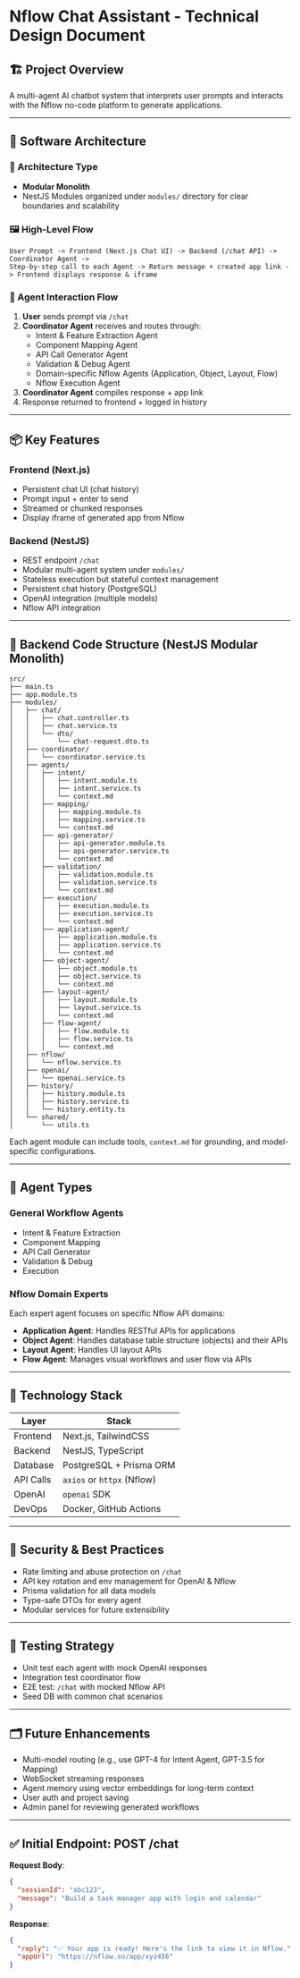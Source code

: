 # Nflow Chat Assistant - Technical Design Document

## 🏗 Project Overview
A multi-agent AI chatbot system that interprets user prompts and interacts with the Nflow no-code platform to generate applications.

---

## 📐 Software Architecture

### 🧱 Architecture Type
- **Modular Monolith**
- NestJS Modules organized under `modules/` directory for clear boundaries and scalability

### 🖼️ High-Level Flow
```
User Prompt -> Frontend (Next.js Chat UI) -> Backend (/chat API) -> Coordinator Agent ->
Step-by-step call to each Agent -> Return message + created app link -> Frontend displays response & iframe
```

### 🔁 Agent Interaction Flow
1. **User** sends prompt via `/chat`
2. **Coordinator Agent** receives and routes through:
   - Intent & Feature Extraction Agent
   - Component Mapping Agent
   - API Call Generator Agent
   - Validation & Debug Agent
   - Domain-specific Nflow Agents (Application, Object, Layout, Flow)
   - Nflow Execution Agent
3. **Coordinator Agent** compiles response + app link
4. Response returned to frontend + logged in history

---

## 📦 Key Features

### Frontend (Next.js)
- Persistent chat UI (chat history)
- Prompt input + enter to send
- Streamed or chunked responses
- Display iframe of generated app from Nflow

### Backend (NestJS)
- REST endpoint `/chat`
- Modular multi-agent system under `modules/`
- Stateless execution but stateful context management
- Persistent chat history (PostgreSQL)
- OpenAI integration (multiple models)
- Nflow API integration

---

## 🧱 Backend Code Structure (NestJS Modular Monolith)

```
src/
├── main.ts
├── app.module.ts
├── modules/
│   ├── chat/
│   │   ├── chat.controller.ts
│   │   ├── chat.service.ts
│   │   └── dto/
│   │       └── chat-request.dto.ts
│   ├── coordinator/
│   │   └── coordinator.service.ts
│   ├── agents/
│   │   ├── intent/
│   │   │   ├── intent.module.ts
│   │   │   ├── intent.service.ts
│   │   │   └── context.md
│   │   ├── mapping/
│   │   │   ├── mapping.module.ts
│   │   │   ├── mapping.service.ts
│   │   │   └── context.md
│   │   ├── api-generator/
│   │   │   ├── api-generator.module.ts
│   │   │   ├── api-generator.service.ts
│   │   │   └── context.md
│   │   ├── validation/
│   │   │   ├── validation.module.ts
│   │   │   ├── validation.service.ts
│   │   │   └── context.md
│   │   ├── execution/
│   │   │   ├── execution.module.ts
│   │   │   ├── execution.service.ts
│   │   │   └── context.md
│   │   ├── application-agent/
│   │   │   ├── application.module.ts
│   │   │   ├── application.service.ts
│   │   │   └── context.md
│   │   ├── object-agent/
│   │   │   ├── object.module.ts
│   │   │   ├── object.service.ts
│   │   │   └── context.md
│   │   ├── layout-agent/
│   │   │   ├── layout.module.ts
│   │   │   ├── layout.service.ts
│   │   │   └── context.md
│   │   ├── flow-agent/
│   │   │   ├── flow.module.ts
│   │   │   ├── flow.service.ts
│   │   │   └── context.md
│   ├── nflow/
│   │   └── nflow.service.ts
│   ├── openai/
│   │   └── openai.service.ts
│   ├── history/
│   │   ├── history.module.ts
│   │   ├── history.service.ts
│   │   └── history.entity.ts
│   └── shared/
│       └── utils.ts
```

Each agent module can include tools, `context.md` for grounding, and model-specific configurations.

---

## 🧠 Agent Types

### General Workflow Agents
- Intent & Feature Extraction
- Component Mapping
- API Call Generator
- Validation & Debug
- Execution

### Nflow Domain Experts
Each expert agent focuses on specific Nflow API domains:
- **Application Agent**: Handles RESTful APIs for applications
- **Object Agent**: Handles database table structure (objects) and their APIs
- **Layout Agent**: Handles UI layout APIs
- **Flow Agent**: Manages visual workflows and user flow via APIs

---

## 🧰 Technology Stack

| Layer        | Stack                        |
|--------------|-------------------------------|
| Frontend     | Next.js, TailwindCSS         |
| Backend      | NestJS, TypeScript           |
| Database     | PostgreSQL + Prisma ORM      |
| API Calls    | `axios` or `httpx` (Nflow)   |
| OpenAI       | `openai` SDK                 |
| DevOps       | Docker, GitHub Actions       |

---

## 🔐 Security & Best Practices
- Rate limiting and abuse protection on `/chat`
- API key rotation and env management for OpenAI & Nflow
- Prisma validation for all data models
- Type-safe DTOs for every agent
- Modular services for future extensibility

---

## 🧪 Testing Strategy
- Unit test each agent with mock OpenAI responses
- Integration test coordinator flow
- E2E test: `/chat` with mocked Nflow API
- Seed DB with common chat scenarios

---

## 🗂 Future Enhancements
- Multi-model routing (e.g., use GPT-4 for Intent Agent, GPT-3.5 for Mapping)
- WebSocket streaming responses
- Agent memory using vector embeddings for long-term context
- User auth and project saving
- Admin panel for reviewing generated workflows

---

## ✅ Initial Endpoint: POST /chat

**Request Body**:
```json
{
  "sessionId": "abc123",
  "message": "Build a task manager app with login and calendar"
}
```

**Response**:
```json
{
  "reply": "✅ Your app is ready! Here's the link to view it in Nflow.",
  "appUrl": "https://nflow.so/app/xyz456"
}
```
